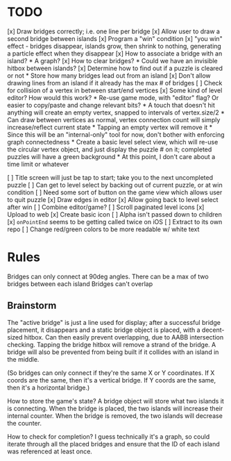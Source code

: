 # TODO

[x] Draw bridges correctly; i.e. one line per bridge
[x] Allow user to draw a second bridge between islands
[x] Program a "win" condition
[x] "you win" effect - bridges disappear, islands grow, then shrink to nothing,
	generating a particle effect when they disappear
[x] How to associate a bridge with an island?
	* A graph?
[x] How to clear bridges?
	* Could we have an invisible hitbox between islands?
[x] Determine how to find out if a puzzle is cleared or not
	* Store how many bridges lead out from an island
[x] Don't allow drawing lines from an island if it already has the max # of bridges
[ ] Check for collision of a vertex in between start/end vertices
[x] Some kind of level editor? How would this work?
	* Re-use game mode, with "editor" flag? Or easier to copy/paste and change
	  relevant bits?
	* A touch that doesn't hit anything will create an empty vertex, snapped
	  to intervals of vertex.size/2
	* Can draw between vertices as normal, vertex connection count will simply
	  increase/reflect current state
	* Tapping an empty vertex will remove it
	* Since this will be an "internal-only" tool for now, don't bother with
	  enforcing graph connectedness
	* Create a basic level select view, which will re-use the circular vertex
	  object, and just display the puzzle # on it; completed puzzles will have
	  a green background
	* At this point, I don't care about a time limit or whatever

[ ] Title screen will just be tap to start; take you to the next uncompleted puzzle
[ ] Can get to level select by backing out of current puzzle, or at win condition
[ ] Need some sort of button on the game view which allows user to quit puzzle
[x] Draw edges in editor
[x] Allow going back to level select after win
[ ] Combine editor/game?
[ ] Scroll paginated level icons
[x] Upload to web
[x] Create basic icon
[ ] Alpha isn't passed down to children
[x] `onPointEnd` seems to be getting called twice on iOS
[ ] Extract to its own repo
[ ] Change red/green colors to be more readable w/ white text

# Rules

Bridges can only connect at 90deg angles.
There can be a max of two bridges between each island
Bridges can't overlap

## Brainstorm

The "active bridge" is just a line used for display; after a successful bridge
placement, it disappears and a static bridge object is placed, with a decent-sized
hitbox. Can then easily prevent overlapping, due to AABB intersection checking.
Tapping the bridge hitbox will remove a strand of the bridge. A bridge will also
be prevented from being built if it collides with an island in the middle.

(So bridges can only connect if they're the same X or Y coordinates. If X coords
are the same, then it's a vertical bridge. If Y coords are the same, then it's
a horizontal bridge.)

How to store the game's state? A bridge object will store what two islands it
is connecting. When the bridge is placed, the two islands will increase their
internal counter. When the bridge is removed, the two islands will decrease the
counter.

How to check for completion? I guess technically it's a graph, so could iterate
through all the placed bridges and ensure that the ID of each island was
referenced at least once.
